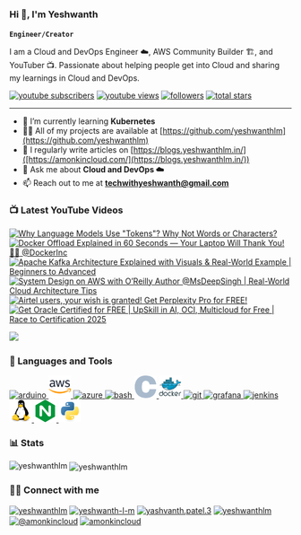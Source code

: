 ### Hi 👋, I'm Yeshwanth

**`Engineer/Creator`**

I am a Cloud and DevOps Engineer ☁️, AWS Community Builder 🏗️, and YouTuber 📺. Passionate about helping people get into Cloud and sharing my learnings in Cloud and DevOps.

   <p align="left">
      <a href="https://www.youtube.com/c/TechWithYeshwanth?sub_confirmation=1">
         <img alt="youtube subscribers" title="Subscribe to my YouTube channel" src="https://custom-icon-badges.demolab.com/youtube/channel/subscribers/UCwhERUcuzUCwr8x8mQ8zrcw?color=%23E05D44&label=SUBSCRIBE&logo=video&logoColor=white&style=for-the-badge&labelColor=CE4630"/></a> 
      <a href="https://www.youtube.com/c/TechWithYeshwanth">
         <img alt="youtube views" title="YouTube views" src="https://custom-icon-badges.demolab.com/youtube/channel/views/UCwhERUcuzUCwr8x8mQ8zrcw?color=%23E1AD0E&logo=eye&logoColor=white&style=for-the-badge&labelColor=C79600"/></a> 
      <a href="https://github.com/yeshwanthlm?tab=followers">
         <img alt="followers" title="Follow me on Github" src="https://custom-icon-badges.demolab.com/github/followers/yeshwanthlm?color=236ad3&labelColor=1155ba&style=for-the-badge&logo=person-add&label=Follow&logoColor=white"/></a>
      <a href="https://github.com/yeshwanthlm?tab=repositories&sort=stargazers">
         <img alt="total stars" title="Total stars on GitHub" src="https://custom-icon-badges.demolab.com/github/stars/yeshwanthlm?color=55960c&style=for-the-badge&labelColor=488207&logo=star"/></a>
   </p>

---

- 🌱 I’m currently learning **Kubernetes**
- 👨‍💻 All of my projects are available at [https://github.com/yeshwanthlm](https://github.com/yeshwanthlm)
- 📝 I regularly write articles on [https://blogs.yeshwanthlm.in/]([https://amonkincloud.com/](https://blogs.yeshwanthlm.in/))
- 💬 Ask me about **Cloud and DevOps ☁️**
- 📫 Reach out to me at **techwithyeshwanth@gmail.com**


### 📺 Latest YouTube Videos

<!-- BEGIN YOUTUBE-CARDS -->
[![Why Language Models Use "Tokens"? Why Not Words or Characters?](https://ytcards.demolab.com/?id=zjoauP3MhM8&title=Why+Language+Models+Use+%22Tokens%22%3F+Why+Not+Words+or+Characters%3F&lang=en&timestamp=1753273883&background_color=%230d1117&title_color=%23ffffff&stats_color=%23dedede&max_title_lines=1&width=250&border_radius=5 "Why Language Models Use \"Tokens\"? Why Not Words or Characters?")](https://www.youtube.com/watch?v=zjoauP3MhM8)
[![Docker Offload Explained in 60 Seconds — Your Laptop Will Thank You! 🐳🔥 @DockerInc](https://ytcards.demolab.com/?id=NPzTYkNG0Yo&title=Docker+Offload+Explained+in+60+Seconds+%E2%80%94+Your+Laptop+Will+Thank+You%21+%F0%9F%90%B3%F0%9F%94%A5+%40DockerInc&lang=en&timestamp=1753187429&background_color=%230d1117&title_color=%23ffffff&stats_color=%23dedede&max_title_lines=1&width=250&border_radius=5 "Docker Offload Explained in 60 Seconds — Your Laptop Will Thank You! 🐳🔥 @DockerInc")](https://www.youtube.com/shorts/NPzTYkNG0Yo)
[![Apache Kafka Architecture Explained with Visuals & Real-World Example | Beginners to Advanced](https://ytcards.demolab.com/?id=ZNNWvdkwM_M&title=Apache+Kafka+Architecture+Explained+with+Visuals+%26+Real-World+Example+%7C+Beginners+to+Advanced&lang=en&timestamp=1753101042&background_color=%230d1117&title_color=%23ffffff&stats_color=%23dedede&max_title_lines=1&width=250&border_radius=5 "Apache Kafka Architecture Explained with Visuals & Real-World Example | Beginners to Advanced")](https://www.youtube.com/watch?v=ZNNWvdkwM_M)
[![System Design on AWS with O’Reilly Author @MsDeepSingh | Real-World Cloud Architecture Tips](https://ytcards.demolab.com/?id=W6cagAT3FxA&title=System+Design+on+AWS+with+O%E2%80%99Reilly+Author+%40MsDeepSingh+%7C+Real-World+Cloud+Architecture+Tips&lang=en&timestamp=1752841841&background_color=%230d1117&title_color=%23ffffff&stats_color=%23dedede&max_title_lines=1&width=250&border_radius=5 "System Design on AWS with O’Reilly Author @MsDeepSingh | Real-World Cloud Architecture Tips")](https://www.youtube.com/watch?v=W6cagAT3FxA)
[![Airtel users, your wish is granted! Get Perplexity Pro for FREE!](https://ytcards.demolab.com/?id=Ol5vvtSSoNc&title=Airtel+users%2C+your+wish+is+granted%21+Get+Perplexity+Pro+for+FREE%21&lang=en&timestamp=1752768351&background_color=%230d1117&title_color=%23ffffff&stats_color=%23dedede&max_title_lines=1&width=250&border_radius=5 "Airtel users, your wish is granted! Get Perplexity Pro for FREE!")](https://www.youtube.com/shorts/Ol5vvtSSoNc)
[![Get Oracle Certified for FREE | UpSkill in AI, OCI, Multicloud for Free | Race to Certification 2025](https://ytcards.demolab.com/?id=f7iMGCec2qM&title=Get+Oracle+Certified+for+FREE+%7C+UpSkill+in+AI%2C+OCI%2C+Multicloud+for+Free+%7C+Race+to+Certification+2025&lang=en&timestamp=1752755448&background_color=%230d1117&title_color=%23ffffff&stats_color=%23dedede&max_title_lines=1&width=250&border_radius=5 "Get Oracle Certified for FREE | UpSkill in AI, OCI, Multicloud for Free | Race to Certification 2025")](https://www.youtube.com/shorts/f7iMGCec2qM)
<!-- END YOUTUBE-CARDS -->

[<img src="https://custom-icon-badges.demolab.com/badge/-Subscribe%20For%20More-red?style=for-the-badge&logo=video&logoColor=white"/>](https://www.youtube.com/c/amonkincloud?sub_confirmation=1)

### 🧰 Languages and Tools

<p align="left"> <a href="https://www.arduino.cc/" target="_blank" rel="noreferrer"> <img src="https://cdn.worldvectorlogo.com/logos/arduino-1.svg" alt="arduino" width="40" height="40"/> </a> <a href="https://aws.amazon.com" target="_blank" rel="noreferrer"> <img src="https://raw.githubusercontent.com/devicons/devicon/master/icons/amazonwebservices/amazonwebservices-original-wordmark.svg" alt="aws" width="40" height="40"/> </a> <a href="https://azure.microsoft.com/en-in/" target="_blank" rel="noreferrer"> <img src="https://www.vectorlogo.zone/logos/microsoft_azure/microsoft_azure-icon.svg" alt="azure" width="40" height="40"/> </a> <a href="https://www.gnu.org/software/bash/" target="_blank" rel="noreferrer"> <img src="https://www.vectorlogo.zone/logos/gnu_bash/gnu_bash-icon.svg" alt="bash" width="40" height="40"/> </a> <a href="https://www.cprogramming.com/" target="_blank" rel="noreferrer"> <img src="https://raw.githubusercontent.com/devicons/devicon/master/icons/c/c-original.svg" alt="c" width="40" height="40"/> </a> <a href="https://www.docker.com/" target="_blank" rel="noreferrer"> <img src="https://raw.githubusercontent.com/devicons/devicon/master/icons/docker/docker-original-wordmark.svg" alt="docker" width="40" height="40"/> </a> <a href="https://git-scm.com/" target="_blank" rel="noreferrer"> <img src="https://www.vectorlogo.zone/logos/git-scm/git-scm-icon.svg" alt="git" width="40" height="40"/> </a> <a href="https://grafana.com" target="_blank" rel="noreferrer"> <img src="https://www.vectorlogo.zone/logos/grafana/grafana-icon.svg" alt="grafana" width="40" height="40"/> </a> <a href="https://www.jenkins.io" target="_blank" rel="noreferrer"> <img src="https://www.vectorlogo.zone/logos/jenkins/jenkins-icon.svg" alt="jenkins" width="40" height="40"/> </a> <a href="https://www.linux.org/" target="_blank" rel="noreferrer"> <img src="https://raw.githubusercontent.com/devicons/devicon/master/icons/linux/linux-original.svg" alt="linux" width="40" height="40"/> </a> <a href="https://www.nginx.com" target="_blank" rel="noreferrer"> <img src="https://raw.githubusercontent.com/devicons/devicon/master/icons/nginx/nginx-original.svg" alt="nginx" width="40" height="40"/> </a> <a href="https://www.python.org" target="_blank" rel="noreferrer"> <img src="https://raw.githubusercontent.com/devicons/devicon/master/icons/python/python-original.svg" alt="python" width="40" height="40"/> </a> </p>

### 📊 Stats
<p><img align="left" src="https://github-readme-stats.vercel.app/api/top-langs?username=yeshwanthlm&show_icons=true&locale=en&layout=compact" alt="yeshwanthlm" /></p>

<p>&nbsp;<img align="center" src="https://github-readme-stats.vercel.app/api?username=yeshwanthlm&show_icons=true&locale=en" alt="yeshwanthlm" /></p>

### 🏄‍♂️ Connect with me
   <p align="left">
   <a href="https://dev.to/yeshwanthlm" target="blank"><img align="center" src="https://raw.githubusercontent.com/rahuldkjain/github-profile-readme-generator/master/src/images/icons/Social/devto.svg" alt="yeshwanthlm" height="30" width="40" /></a>
   <a href="https://linkedin.com/in/yeshwanth-l-m" target="blank"><img align="center" src="https://raw.githubusercontent.com/rahuldkjain/github-profile-readme-generator/master/src/images/icons/Social/linked-in-alt.svg" alt="yeshwanth-l-m" height="30" width="40" /></a>
   <a href="https://fb.com/yashvanth.patel.3" target="blank"><img align="center" src="https://raw.githubusercontent.com/rahuldkjain/github-profile-readme-generator/master/src/images/icons/Social/facebook.svg" alt="yashvanth.patel.3" height="30" width="40" /></a>
   <a href="https://instagram.com/yeshwanthlm" target="blank"><img align="center" src="https://raw.githubusercontent.com/rahuldkjain/github-profile-readme-generator/master/src/images/icons/Social/instagram.svg" alt="yeshwanthlm" height="30" width="40" /></a>
   <a href="https://hashnode.com/@amonkincloud" target="blank"><img align="center" src="https://raw.githubusercontent.com/rahuldkjain/github-profile-readme-generator/master/src/images/icons/Social/hashnode.svg" alt="@amonkincloud" height="30" width="40" /></a>
   <a href="https://www.youtube.com/c/amonkincloud" target="blank"><img align="center" src="https://raw.githubusercontent.com/rahuldkjain/github-profile-readme-generator/master/src/images/icons/Social/youtube.svg" alt="amonkincloud" height="30" width="40" /></a>
   </p>
